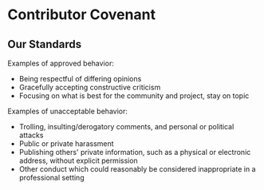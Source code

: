 # Contributor Covenant
## Our Standards

Examples of approved behavior:

* Being respectful of differing opinions
* Gracefully accepting constructive criticism
* Focusing on what is best for the community and project, stay on topic

Examples of unacceptable behavior:

* Trolling, insulting/derogatory comments, and personal or political attacks
* Public or private harassment
* Publishing others' private information, such as a physical or electronic
 address, without explicit permission
* Other conduct which could reasonably be considered inappropriate in a
 professional setting
